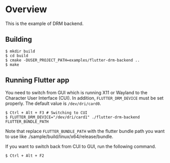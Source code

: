 # Overview

This is the example of DRM backend.

## Building

```Shell
$ mkdir build
$ cd build
$ cmake -DUSER_PROJECT_PATH=examples/flutter-drm-backend ..
$ make
```

## Running Flutter app

You need to switch from GUI which is running X11 or Wayland to the Character User Interface (CUI). In addition, `FLUTTER_DRM_DEVICE` must be set properly. The default value is `/dev/dri/card0`.

```Shell
$ Ctrl + Alt + F3 # Switching to CUI
$ FLUTTER_DRM_DEVICE="/dev/dri/card1" ./flutter-drm-backend FLUTTER_BUNDLE_PATH
```

Note that replace `FLUTTER_BUNDLE_PATH` with the flutter bundle path you want to use like ./sample/build/linux/x64/release/bundle.

If you want to switch back from CUI to GUI, run the following command.
```
$ Ctrl + Alt + F2
```
